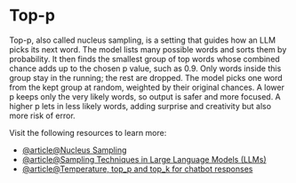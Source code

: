 # Top-p

Top-p, also called nucleus sampling, is a setting that guides how an LLM picks its next word. The model lists many possible words and sorts them by probability. It then finds the smallest group of top words whose combined chance adds up to the chosen p value, such as 0.9. Only words inside this group stay in the running; the rest are dropped. The model picks one word from the kept group at random, weighted by their original chances. A lower p keeps only the very likely words, so output is safer and more focused. A higher p lets in less likely words, adding surprise and creativity but also more risk of error.

Visit the following resources to learn more:

- [@article@Nucleus Sampling](https://nn.labml.ai/sampling/nucleus.html)
- [@article@Sampling Techniques in Large Language Models (LLMs)](https://medium.com/@shashankag14/understanding-sampling-techniques-in-large-language-models-llms-dfc28b93f518)
- [@article@Temperature, top_p and top_k for chatbot responses](https://community.openai.com/t/temperature-top-p-and-top-k-for-chatbot-responses/295542)
